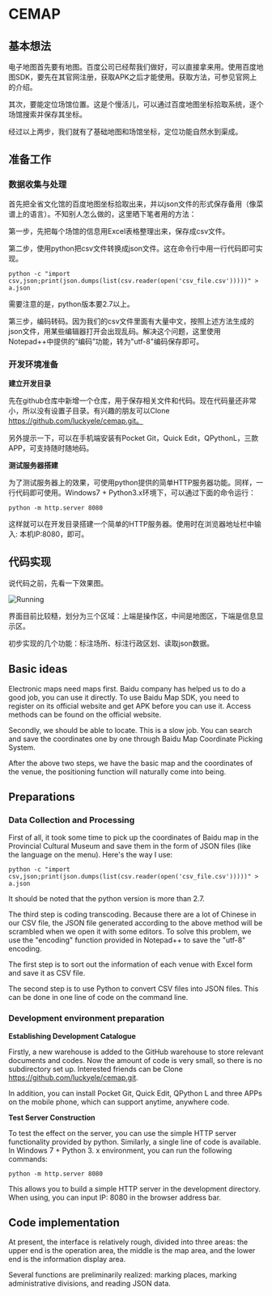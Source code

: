 # CEMAP



## 基本想法

电子地图首先要有地图。百度公司已经帮我们做好，可以直接拿来用。使用百度地图SDK，要先在其官网注册，获取APK之后才能使用。获取方法，可参见官网上的介绍。

其次，要能定位场馆位置。这是个慢活儿，可以通过百度地图坐标拾取系统，逐个场馆搜索并保存其坐标。

经过以上两步，我们就有了基础地图和场馆坐标，定位功能自然水到渠成。

## 准备工作

### 数据收集与处理

首先把全省文化馆的百度地图坐标拾取出来，并以json文件的形式保存备用（像菜谱上的语言）。不知别人怎么做的，这里晒下笔者用的方法：

第一步，先把每个场馆的信息用Excel表格整理出来，保存成csv文件。

第二步，使用python把csv文件转换成json文件。这在命令行中用一行代码即可实现。

`python -c "import csv,json;print(json.dumps(list(csv.reader(open('csv_file.csv')))))" > a.json`

需要注意的是，python版本要2.7以上。

第三步，编码转码。因为我们的csv文件里面有大量中文，按照上述方法生成的json文件，用某些编辑器打开会出现乱码。解决这个问题，这里使用Notepad++中提供的“编码”功能，转为"utf-8"编码保存即可。

### 开发环境准备

**建立开发目录**

先在github仓库中新增一个仓库，用于保存相关文件和代码。现在代码量还非常小，所以没有设置子目录。有兴趣的朋友可以Clone https://github.com/luckyele/cemap.git。

另外提示一下，可以在手机端安装有Pocket Git，Quick Edit，QPythonL，三款APP，可支持随时随地码。

**测试服务器搭建**

为了测试服务器上的效果，可使用python提供的简单HTTP服务器功能。同样，一行代码即可使用。Windows7 + Python3.x环境下，可以通过下面的命令运行：

`python -m http.server 8080`

这样就可以在开发目录搭建一个简单的HTTP服务器。使用时在浏览器地址栏中输入: 本机IP:8080，即可。

## 代码实现

说代码之前，先看一下效果图。

![Running](http://m.qpic.cn/psb?/b8d7e101-69b9-4c69-b733-64e88bdce5dc/E2eUIvFxWYA6pU9uUhZzJvAqNmYRFZO08P*VT9dJNpQ!/b/dDYBAAAAAAAA&bo=TwPuAgAAAAADB4I!&rf=viewer_4)

界面目前比较糙，划分为三个区域：上端是操作区，中间是地图区，下端是信息显示区。

初步实现的几个功能：标注场所、标注行政区划、读取json数据。


## Basic ideas

Electronic maps need maps first. Baidu company has helped us to do a good job, you can use it directly. To use Baidu Map SDK, you need to register on its official website and get APK before you can use it. Access methods can be found on the official website.

Secondly, we should be able to locate. This is a slow job. You can search and save the coordinates one by one through Baidu Map Coordinate Picking System.

After the above two steps, we have the basic map and the coordinates of the venue, the positioning function will naturally come into being.


## Preparations

### Data Collection and Processing

First of all, it took some time to pick up the coordinates of Baidu map in the Provincial Cultural Museum and save them in the form of JSON files (like the language on the menu). Here's the way I use:

`python -c "import csv,json;print(json.dumps(list(csv.reader(open('csv_file.csv')))))" > a.json`

It should be noted that the python version is more than 2.7.

The third step is coding transcoding. Because there are a lot of Chinese in our CSV file, the JSON file generated according to the above method will be scrambled when we open it with some editors. To solve this problem, we use the "encoding" function provided in Notepad++ to save the "utf-8" encoding.

The first step is to sort out the information of each venue with Excel form and save it as CSV file.

The second step is to use Python to convert CSV files into JSON files. This can be done in one line of code on the command line.


### Development environment preparation

**Establishing Development Catalogue**

Firstly, a new warehouse is added to the GitHub warehouse to store relevant documents and codes. Now the amount of code is very small, so there is no subdirectory set up. Interested friends can be Clone https://github.com/luckyele/cemap.git.

In addition, you can install Pocket Git, Quick Edit, QPython L and three APPs on the mobile phone, which can support anytime, anywhere code.

**Test Server Construction**

To test the effect on the server, you can use the simple HTTP server functionality provided by python. Similarly, a single line of code is available. In Windows 7 + Python 3. x environment, you can run the following commands:

`python -m http.server 8080`

This allows you to build a simple HTTP server in the development directory. When using, you can input IP: 8080 in the browser address bar.

## Code implementation

At present, the interface is relatively rough, divided into three areas: the upper end is the operation area, the middle is the map area, and the lower end is the information display area.

Several functions are preliminarily realized: marking places, marking administrative divisions, and reading JSON data.
